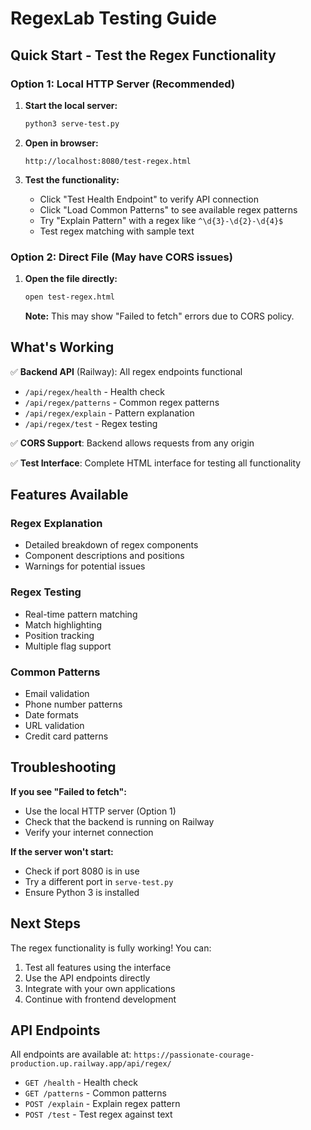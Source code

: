 # RegexLab Testing Guide

## Quick Start - Test the Regex Functionality

### Option 1: Local HTTP Server (Recommended)
1. **Start the local server:**
   ```bash
   python3 serve-test.py
   ```

2. **Open in browser:**
   ```
   http://localhost:8080/test-regex.html
   ```

3. **Test the functionality:**
   - Click "Test Health Endpoint" to verify API connection
   - Click "Load Common Patterns" to see available regex patterns
   - Try "Explain Pattern" with a regex like `^\d{3}-\d{2}-\d{4}$`
   - Test regex matching with sample text

### Option 2: Direct File (May have CORS issues)
1. **Open the file directly:**
   ```bash
   open test-regex.html
   ```
   
   **Note:** This may show "Failed to fetch" errors due to CORS policy.

## What's Working

✅ **Backend API** (Railway): All regex endpoints functional
- `/api/regex/health` - Health check
- `/api/regex/patterns` - Common regex patterns
- `/api/regex/explain` - Pattern explanation
- `/api/regex/test` - Regex testing

✅ **CORS Support**: Backend allows requests from any origin

✅ **Test Interface**: Complete HTML interface for testing all functionality

## Features Available

### Regex Explanation
- Detailed breakdown of regex components
- Component descriptions and positions
- Warnings for potential issues

### Regex Testing
- Real-time pattern matching
- Match highlighting
- Position tracking
- Multiple flag support

### Common Patterns
- Email validation
- Phone number patterns
- Date formats
- URL validation
- Credit card patterns

## Troubleshooting

**If you see "Failed to fetch":**
- Use the local HTTP server (Option 1)
- Check that the backend is running on Railway
- Verify your internet connection

**If the server won't start:**
- Check if port 8080 is in use
- Try a different port in `serve-test.py`
- Ensure Python 3 is installed

## Next Steps

The regex functionality is fully working! You can:
1. Test all features using the interface
2. Use the API endpoints directly
3. Integrate with your own applications
4. Continue with frontend development

## API Endpoints

All endpoints are available at: `https://passionate-courage-production.up.railway.app/api/regex/`

- `GET /health` - Health check
- `GET /patterns` - Common patterns
- `POST /explain` - Explain regex pattern
- `POST /test` - Test regex against text 